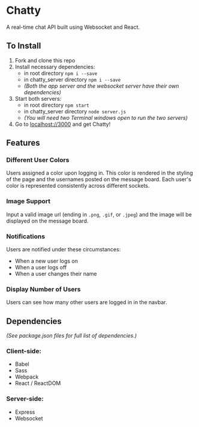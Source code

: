 # Chatty

A real-time chat API built using Websocket and React.

## To Install
  1. Fork and clone this repo
  2. Install necessary dependencies:
     - in root directory `npm i --save`
     - in chatty_server directory `npm i --save`
     - *(Both the app server and the websocket server have their own dependencies)*
  3. Start both servers:
     - in root directory `npm start`
     - in chatty_server directory `node server.js`
     - *(You will need two Terminal windows open to run the two servers)*
  4. Go to [localhost://3000](localhost://3000) and get Chatty!

## Features

### Different User Colors
Users assigned a color upon logging in. This color is rendered in the styling of the page and the usernames posted on the message board. Each user's color is represented consistently across different sockets.

### Image Support
Input a valid image url (ending in `.png`, `.gif`, or `.jpeg`) and the image will be displayed on the message board.

### Notifications
Users are notified under these circumstances:
  - When a new user logs on
  - When a user logs off
  - When a user changes their name

### Display Number of Users
Users can see how many other users are logged in in the navbar.

## Dependencies
*(See package.json files for full list of dependencies.)*

### Client-side:
  - Babel
  - Sass
  - Webpack
  - React / ReactDOM

### Server-side:
  - Express
  - Websocket
